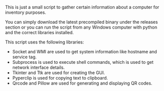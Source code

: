 This is just a small script to gather certain information about a computer for inventory purposes.

You can simply download the latest precompiled binary under the releases section or you can run the script from any Windows computer with python and the correct libraries installed. 

This script uses the following libraries:
- Socket and WMI are used to get system information like hostname and service tag.
- Subprocess is used to execute shell commands, which is used to get network interface details.
- Tkinter and Ttk are used for creating the GUI.
- Pyperclip is used for copying text to clipboard.
- Qrcode and Pillow are used for generating and displaying QR codes.

